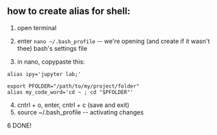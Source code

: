## how to create alias for shell:

1. open terminal

2. enter `nano ~/.bash_profile` -- we're opening (and create if it wasn't thee) bash's settings file
3. in nano, copypaste this:

```
alias ipy='jupyter lab;'

export PFOLDER="/path/to/my/project/folder"
alias my_code_word='cd ~ ; cd "$PFOLDER"'
```

4. cntrl + o, enter, cntrl + c  (save and exit)
5. source ~/.bash_profile  -- activating changes

6 DONE!